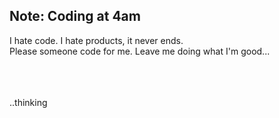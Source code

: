 ## Note: Coding at 4am

I hate code. I hate products, it never ends.<br/>
Please someone code for me. Leave me doing what I'm good...

<br/>
<br/>
<br/>
..thinking

